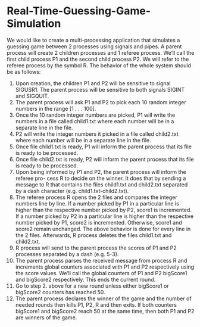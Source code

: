 # Real-Time-Guessing-Game-Simulation

We would like to create a multi-processing application that simulates a guessing game
between 2 processes using signals and pipes. A parent process will create 2 children
processes and 1 referee process. We’ll call the first child process P1 and the second child
process P2. We will refer to the referee process by the symbol R.
The behavior of the whole system should be as follows:
  1. Upon creation, the children P1 and P2 will be sensitive to signal SIGUSR1. The parent process will be sensitive to both signals SIGINT and SIGQUIT.
  2. The parent process will ask P1 and P2 to pick each 10 random integer numbers in the range [1 . . . 100].
  3. Once the 10 random integer numbers are picked, P1 will write the numbers in a file called child1.txt where each number will be in a separate line in the file.
  4. P2 will write the integer numbers it picked in a file called child2.txt where each number will be in a separate line in the file.
  5. Once file child1.txt is ready, P1 will inform the parent process that its file is ready to be processed.
  6. Once file child2.txt is ready, P2 will inform the parent process that its file is ready to be processed.
  7. Upon being informed by P1 and P2, the parent process will inform the referee pro- cess R to decide on the winner. It does that by sending a message to R that contains the files child1.txt and child2.txt separated by a dash character (e.g. child1.txt-child2.txt).
  8. The referee process R opens the 2 files and compares the integer numbers line by line. If a number picked by P1 in a particular line is higher than the respective number picked by P2, score1 is incremented. If a number picked by P2 in a particular line is higher than the respective number picked by P1, score2 is incremented. Otherwise, score1 and score2 remain unchanged. The above behavior is done for every line in the 2 files. Afterwards, R process deletes the files child1.txt and child2.txt.
  9. R process will send to the parent process the scores of P1 and P2 processes separated by a dash (e.g. 5-3).
  10. The parent process parses the received message from process R and increments global counters associated with P1 and P2 respectively using the score values. We’ll call the global counters of P1 and P2 bigScore1 and bigScore2 respectively. This ends the current round.
  11. Go to step 2. above for a new round unless either bigScore1 or bigScore2 counters has reached 50.
  12. The parent process declares the winner of the game and the number of needed rounds then kills P1, P2, R and then exits. If both counters bigScore1 and bigScore2 reach 50 at the same time, then both P1 and P2 are winners of the game.
